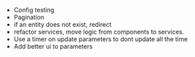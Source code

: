 - Config testing
- Pagination
- if an entity does not exist, redirect
- refactor services, move logic from components to services.
- Use a timer on update parameters to dont update all the time
- Add better ui to parameters
